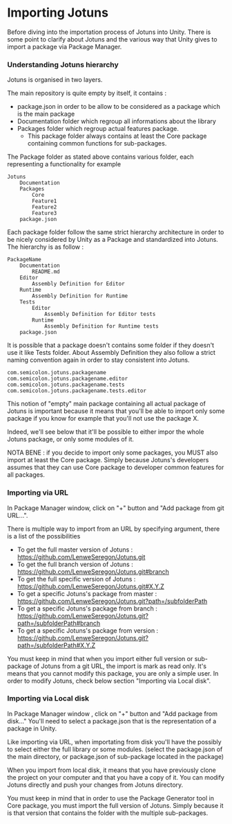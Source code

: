 # Importing Jotuns

Before diving into the importation process of Jotuns into Unity. There is some point to clarify about Jotuns and the various way that Unity gives to import a package via Package Manager.

### Understanding Jotuns hierarchy
Jotuns is organised in two layers.

The main repository is quite empty by itself, it contains :
* package.json in order to be allow to be considered as a package which is the main package
* Documentation folder which regroup all informations about the library
* Packages folder which regroup actual features package.
    * This package folder always contains at least the Core package containing common functions for sub-packages.  

The Package folder as stated above contains various folder, each representing a functionality for example
   
    Jotuns
        Documentation
        Packages
            Core
            Feature1
            Feature2
            Feature3
        package.json
        
Each package folder follow the same strict hierarchy architecture in order to be nicely considered by Unity as a Package and standardized into Jotuns.
The hierarchy is as follow :

    PackageName
        Documentation
            README.md
        Editor
            Assembly Definition for Editor
        Runtime
            Assembly Definition for Runtime
        Tests
            Editor
                Assembly Definition for Editor tests
            Runtime
                Assembly Definition for Runtime tests
        package.json

It is possible that a package doesn't contains some folder if they doesn't use it like Tests folder. About Assembly Definition they also follow a strict naming convention again in order to stay consistent into Jotuns. 

    com.semicolon.jotuns.packagename
    com.semicolon.jotuns.packagename.editor
    com.semicolon.jotuns.packagename.tests
    com.semicolon.jotuns.packagename.tests.editor
    
This notion of "empty" main package containing all actual package of Jotuns is important because it means that you'll be able to import only some package if you know for example that you'll not use the package X. 

Indeed, we'll see below that it'll be possible to either impor the whole Jotuns package, or only some modules of it.

NOTA BENE : if you decide to import only some packages, you MUST also import at least the Core package. Simply because Jotuns's developers assumes that they can use Core package to developer common features for all packages.
    

### Importing via URL
In Package Manager window, click on "+" button and "Add package from git URL...".

There is multiple way to import from an URL by specifying argument, there is a list of the possibilities
* To get the full master version of Jotuns : https://github.com/LenweSeregon/Jotuns.git
* To get the full branch version of Jotuns : https://github.com/LenweSeregon/Jotuns.git#branch
* To get the full specific version of Jotuns : https://github.com/LenweSeregon/Jotuns.git#X.Y.Z
* To get a specific Jotuns's package from master : https://github.com/LenweSeregon/Jotuns.git?path=/subfolderPath
* To get a specific Jotuns's package from branch : https://github.com/LenweSeregon/Jotuns.git?path=/subfolderPath#branch
* To get a specific Jotuns's package from version : https://github.com/LenweSeregon/Jotuns.git?path=/subfolderPath#X.Y.Z

You must keep in mind that when you import either full version or sub-package of Jotuns from a git URL, the import is mark as read only. It's means that you cannot modify this package, you are only a simple user. In order to modify Jotuns, check below section "Importing via Local disk".

### Importing via Local disk
In Package Manager window , click on "+" button and "Add package from disk..."
You'll need to select a package.json that is the representation of a package in Unity.

Like importing via URL, when importating from disk you'll have the possibly to select either the full library or some modules. (select the package.json of the main directory, or package.json of sub-package located in the package)

When you import from local disk, it means that you have previously clone the project on your computer and that you have a copy of it. You can modify Jotuns directly and push your changes from Jotuns directory.

You must keep in mind that in order to use the Package Generator tool in Core package, you must import the full version of Jotuns. Simply because it is that version that contains the folder with the multiple sub-packages.
